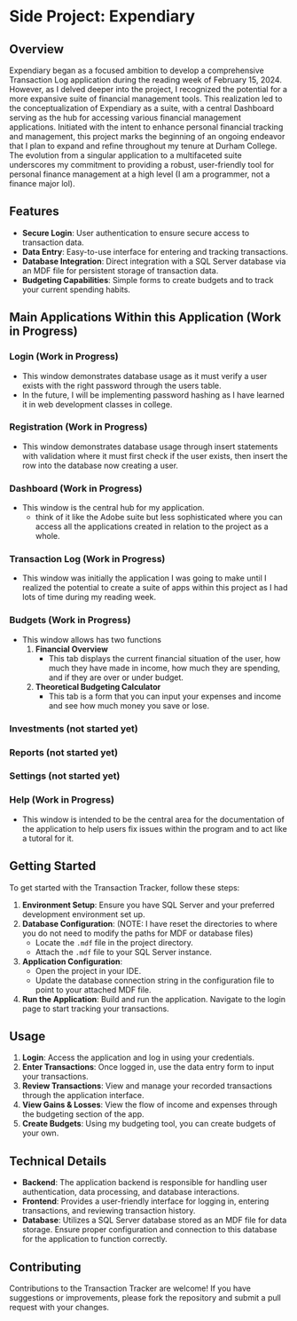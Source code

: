 # Side Project: Expendiary

## Overview

Expendiary began as a focused ambition to develop a comprehensive Transaction Log application during the reading week of February 15, 2024. However, as I delved deeper into the project, I recognized the potential for a more expansive suite of financial management tools. This realization led to the conceptualization of Expendiary as a suite, with a central Dashboard serving as the hub for accessing various financial management applications. Initiated with the intent to enhance personal financial tracking and management, this project marks the beginning of an ongoing endeavor that I plan to expand and refine throughout my tenure at Durham College. The evolution from a singular application to a multifaceted suite underscores my commitment to providing a robust, user-friendly tool for personal finance management at a high level (I am a programmer, not a finance major lol).

## Features

- **Secure Login**: User authentication to ensure secure access to transaction data.
- **Data Entry**: Easy-to-use interface for entering and tracking transactions.
- **Database Integration**: Direct integration with a SQL Server database via an MDF file for persistent storage of transaction data.
- **Budgeting Capabilities**: Simple forms to create budgets and to track your current spending habits.


## Main Applications Within this Application (Work in Progress)
   ### Login (Work in Progress)
   - This window demonstrates database usage as it must verify a user exists with the right password through the users table.
   - In the future, I will be implementing password hashing as I have learned it in web development classes in college.

   ### Registration (Work in Progress)
   - This window demonstrates database usage through insert statements with validation where it must first check if the user exists, then insert the row into the database now creating a user.

   ### Dashboard (Work in Progress)
   - This window is the central hub for my application.
      - think of it like the Adobe suite but less sophisticated where you can access all the applications created in relation to the project as a whole.

   ### Transaction Log (Work in Progress)
   - This window was initially the application I was going to make until I realized the potential to create a suite of apps within this project as I had lots of time during my reading week.
   
   ### Budgets (Work in Progress)
   - This window allows has two functions
      1. **Financial Overview**
         - This tab displays the current financial situation of the user, how much they have made in income, how much they are spending, and if they are over or under budget.
      2. **Theoretical Budgeting Calculator**
         - This tab is a form that you can input your expenses and income and see how much money you save or lose.

   ### Investments (not started yet)
   ### Reports (not started yet)
   ### Settings (not started yet)

   ### Help (Work in Progress)
   - This window is intended to be the central area for the documentation of the application to help users fix issues within the program and to act like a tutoral for it.

## Getting Started

To get started with the Transaction Tracker, follow these steps:

1. **Environment Setup**: Ensure you have SQL Server and your preferred development environment set up.
2. **Database Configuration**: (NOTE: I have reset the directories to where you do not need to modify the paths for MDF or database files)
   - Locate the `.mdf` file in the project directory.
   - Attach the `.mdf` file to your SQL Server instance.
3. **Application Configuration**:
   - Open the project in your IDE.
   - Update the database connection string in the configuration file to point to your attached MDF file.
4. **Run the Application**: Build and run the application. Navigate to the login page to start tracking your transactions.

## Usage

1. **Login**: Access the application and log in using your credentials.
2. **Enter Transactions**: Once logged in, use the data entry form to input your transactions.
3. **Review Transactions**: View and manage your recorded transactions through the application interface.
4. **View Gains & Losses**: View the flow of income and expenses through the budgeting section of the app.
5. **Create Budgets**: Using my budgeting tool, you can create budgets of your own.

## Technical Details

- **Backend**: The application backend is responsible for handling user authentication, data processing, and database interactions.
- **Frontend**: Provides a user-friendly interface for logging in, entering transactions, and reviewing transaction history.
- **Database**: Utilizes a SQL Server database stored as an MDF file for data storage. Ensure proper configuration and connection to this database for the application to function correctly.

## Contributing

Contributions to the Transaction Tracker are welcome! If you have suggestions or improvements, please fork the repository and submit a pull request with your changes.
